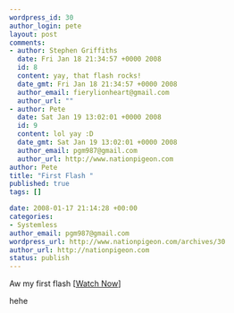 ```yaml
--- 
wordpress_id: 30
author_login: pete
layout: post
comments: 
- author: Stephen Griffiths
  date: Fri Jan 18 21:34:57 +0000 2008
  id: 8
  content: yay, that flash rocks!
  date_gmt: Fri Jan 18 21:34:57 +0000 2008
  author_email: fierylionheart@gmail.com
  author_url: ""
- author: Pete
  date: Sat Jan 19 13:02:01 +0000 2008
  id: 9
  content: lol yay :D
  date_gmt: Sat Jan 19 13:02:01 +0000 2008
  author_email: pgm987@gmail.com
  author_url: http://www.nationpigeon.com
author: Pete
title: "First Flash "
published: true
tags: []

date: 2008-01-17 21:14:28 +00:00
categories: 
- Systemless
author_email: pgm987@gmail.com
wordpress_url: http://www.nationpigeon.com/archives/30
author_url: http://nationpigeon.com
status: publish
---
```

Aw my first flash [<a href="http://www.nationpigeon.com/flash/nuke.html">Watch Now</a>]

hehe
